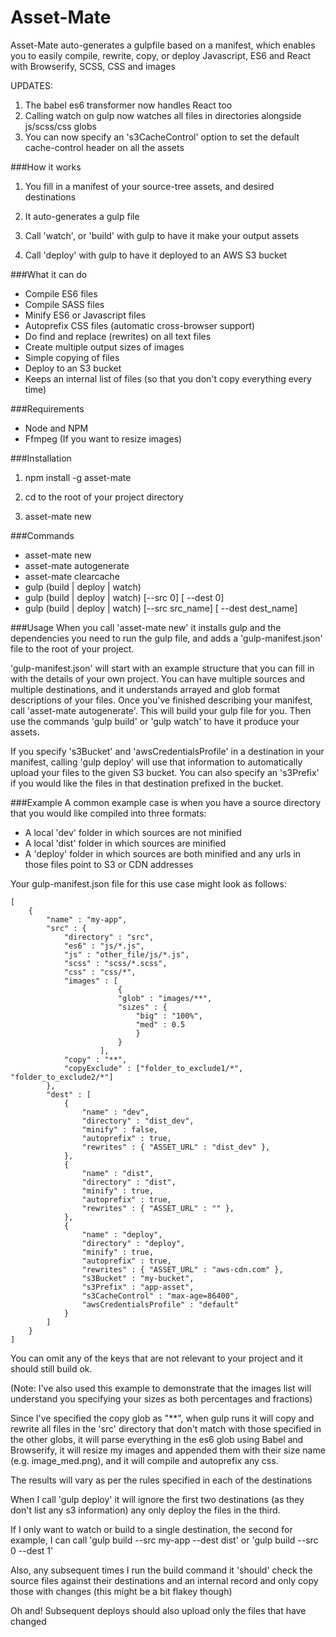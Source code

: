 # Asset-Mate
Asset-Mate auto-generates a gulpfile based on a manifest, which enables you to easily compile, rewrite, copy, or deploy Javascript, ES6 and React with Browserify, SCSS, CSS and images

UPDATES: 
1) The babel es6 transformer now handles React too
2) Calling watch on gulp now watches all files in directories alongside js/scss/css globs
3) You can now specify an 's3CacheControl' option to set the default cache-control header on all the assets

###How it works
1) You fill in a manifest of your source-tree assets, and desired destinations

2) It auto-generates a gulp file

3) Call 'watch', or 'build' with gulp to have it make your output assets

4) Call 'deploy' with gulp to have it deployed to an AWS S3 bucket

###What it can do
- Compile ES6 files
- Compile SASS files
- Minify ES6 or Javascript files
- Autoprefix CSS files (automatic cross-browser support)
- Do find and replace (rewrites) on all text files
- Create multiple output sizes of images
- Simple copying of files
- Deploy to an S3 bucket
- Keeps an internal list of files (so that you don't copy everything every time)

###Requirements
- Node and NPM
- Ffmpeg (If you want to resize images)

###Installation
1) npm install -g asset-mate

2) cd to the root of your project directory

3) asset-mate new

###Commands
- asset-mate new
- asset-mate autogenerate
- asset-mate clearcache
- gulp (build | deploy | watch)
- gulp (build | deploy | watch) [--src 0] [ --dest 0]
- gulp (build | deploy | watch) [--src src_name] [ --dest dest_name]

###Usage
When you call 'asset-mate new' it installs gulp and the dependencies you need to run the gulp file, and adds a 'gulp-manifest.json' file to the root of your project.

'gulp-manifest.json' will start with an example structure that you can fill in with the details of your own project. You can have multiple sources and multiple destinations, and it understands arrayed and glob format descriptions of your files.
Once you've finished describing your manifest, call 'asset-mate autogenerate'. This will build your gulp file for you. Then use the commands 'gulp build' or 'gulp watch' to have it produce your assets.

If you specify 's3Bucket' and 'awsCredentialsProfile' in a destination in your manifest, calling 'gulp deploy' will use that information to automatically upload your files to the given S3 bucket. You can also specify an 's3Prefix' if you would like the files in that destination prefixed in the bucket.

###Example
A common example case is when you have a source directory that you would like compiled into three formats:

- A local 'dev' folder in which sources are not minified
- A local 'dist' folder in which sources are minified
- A 'deploy' folder in which sources are both minified and any urls in those files point to S3 or CDN addresses

Your gulp-manifest.json file for this use case might look as follows:

```
[
    {		
        "name" : "my-app",
        "src" : {
            "directory" : "src",
            "es6" : "js/*.js",
            "js" : "other_file/js/*.js",
            "scss" : "scss/*.scss",
            "css" : "css/*",
            "images" : [
                        {
                        "glob" : "images/**",
                        "sizes" : {
                            "big" : "100%",
                            "med" : 0.5
                            }
                        }
                    ],			
            "copy" : "**",			
            "copyExclude" : ["folder_to_exclude1/*", "folder_to_exclude2/*"]
        },
        "dest" : [
            {
                "name" : "dev",
                "directory" : "dist_dev",
                "minify" : false,
                "autoprefix" : true,
                "rewrites" : { "ASSET_URL" : "dist_dev" },
            },
            {
                "name" : "dist",
                "directory" : "dist",
                "minify" : true,
                "autoprefix" : true,
                "rewrites" : { "ASSET_URL" : "" },
            },
            {
                "name" : "deploy",
                "directory" : "deploy",
                "minify" : true,
                "autoprefix" : true,
                "rewrites" : { "ASSET_URL" : "aws-cdn.com" },
                "s3Bucket" : "my-bucket",
                "s3Prefix" : "app-asset",
                "s3CacheControl" : "max-age=86400",
                "awsCredentialsProfile" : "default"
            }
        ]		
    }
]
```

You can omit any of the keys that are not relevant to your project and it should still build ok.

(Note: I've also used this example to demonstrate that the images list will understand you specifying your sizes as both percentages and fractions)

Since I've specified the copy glob as "**", when gulp runs it will copy and rewrite all files in the 'src' directory that don't match with those specified in the other globs, it will parse everything in the es6 glob using Babel and Browserify, it will resize my images and appended them with their size name (e.g. image_med.png), and it will compile and autoprefix any css.

The results will vary as per the rules specified in each of the destinations

When I call 'gulp deploy' it will ignore the first two destinations (as they don't list any s3 information) any only deploy the files in the third.

If I only want to watch or build to a single destination, the second for example, I can call 'gulp build --src my-app --dest dist' or 'gulp build --src 0 --dest 1'

Also, any subsequent times I run the build command it 'should' check the source files against their destinations and an internal record and only copy those with changes (this might be a bit flakey though)

Oh and! Subsequent deploys should also upload only the files that have changed

